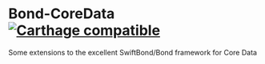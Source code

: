 # Bond-CoreData [![Carthage compatible](https://img.shields.io/badge/Carthage-compatible-4BC51D.svg?style=flat)](https://github.com/Carthage/Carthage)
Some extensions to the excellent SwiftBond/Bond framework for Core Data
